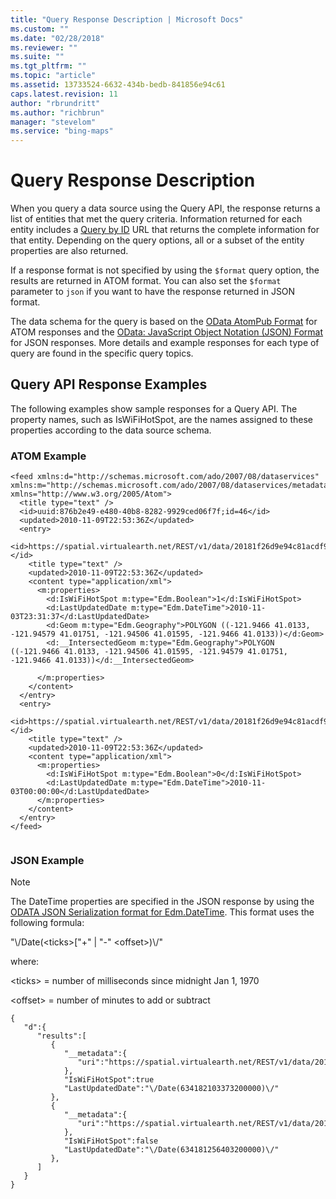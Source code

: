 ```yaml
---
title: "Query Response Description | Microsoft Docs"
ms.custom: ""
ms.date: "02/28/2018"
ms.reviewer: ""
ms.suite: ""
ms.tgt_pltfrm: ""
ms.topic: "article"
ms.assetid: 13733524-6632-434b-bedb-841856e94c61
caps.latest.revision: 11
author: "rbrundritt"
ms.author: "richbrun"
manager: "stevelom"
ms.service: "bing-maps"
---
```

# Query Response Description
When you query a data source using the Query API, the response returns a list of entities that met the query criteria. Information returned for each entity includes a [Query by ID](../query-api/query-by-id.md) URL that returns the complete information for that entity. Depending on the query options, all or a subset of the entity properties are also returned.  
  
 If a response format is not specified by using the `$format` query option, the results are returned in ATOM format. You can also set the `$format` parameter to `json` if you want to have the response returned in JSON format.  
  
 The data schema for the query is based on the [OData AtomPub Format](http://www.odata.org/developers/protocols/atom-format) for ATOM responses and the [OData: JavaScript Object Notation (JSON) Format](http://www.odata.org/developers/protocols/json-format) for JSON responses. More details and example responses for each type of query are found in the specific query topics.  
  
## Query API Response Examples  
 The following examples show sample responses for a Query API. The property names, such as IsWiFiHotSpot, are the names assigned to these properties according to the data source schema.  
  
### ATOM Example  
  
```  
<feed xmlns:d="http://schemas.microsoft.com/ado/2007/08/dataservices" xmlns:m="http://schemas.microsoft.com/ado/2007/08/dataservices/metadata" xmlns="http://www.w3.org/2005/Atom">  
  <title type="text" />  
  <id>uuid:876b2e49-e480-40b8-8282-9929ced06f7f;id=46</id>  
  <updated>2010-11-09T22:53:36Z</updated>  
  <entry>  
    <id>https://spatial.virtualearth.net/REST/v1/data/20181f26d9e94c81acdf9496133d4f23/FourthCoffeeSample/FourthCoffeeShops('-715')</id>  
    <title type="text" />  
    <updated>2010-11-09T22:53:36Z</updated>  
    <content type="application/xml">  
      <m:properties>  
        <d:IsWiFiHotSpot m:type="Edm.Boolean">1</d:IsWiFiHotSpot>  
        <d:LastUpdatedDate m:type="Edm.DateTime">2010-11-03T23:31:37</d:LastUpdatedDate>  
        <d:Geom m:type="Edm.Geography">POLYGON ((-121.9466 41.0133, -121.94579 41.01751, -121.94506 41.01595, -121.9466 41.0133))</d:Geom>  
        <d:__IntersectedGeom m:type="Edm.Geography">POLYGON ((-121.9466 41.0133, -121.94506 41.01595, -121.94579 41.01751, -121.9466 41.0133))</d:__IntersectedGeom>  
  
      </m:properties>  
    </content>  
  </entry>  
  <entry>  
    <id>https://spatial.virtualearth.net/REST/v1/data/20181f26d9e94c81acdf9496133d4f23/FourthCoffeeSample/FourthCoffeeShops('-661')</id>  
    <title type="text" />  
    <updated>2010-11-09T22:53:36Z</updated>  
    <content type="application/xml">  
      <m:properties>  
        <d:IsWiFiHotSpot m:type="Edm.Boolean">0</d:IsWiFiHotSpot>  
        <d:LastUpdatedDate m:type="Edm.DateTime">2010-11-03T00:00:00</d:LastUpdatedDate>  
      </m:properties>  
    </content>  
  </entry>  
</feed>  
  
```  
  
### JSON Example  
  
> [!NOTE]
>  The DateTime properties are specified in the JSON response by using the [ODATA JSON Serialization format for Edm.DateTime](http://www.odata.org/developers/protocols/json-format#PrimitiveTypes). This format uses the following formula:  
>   
>  "\\/Date(\<ticks>["+" &#124; "-" \<offset>)\\/"  
>   
>  where:  
>   
>  \<ticks> = number of milliseconds since midnight Jan 1, 1970  
>   
>  \<offset> = number of minutes to add or subtract  
  
```  
{  
   "d":{  
      "results":[  
         {  
            "__metadata":{  
               "uri":"https://spatial.virtualearth.net/REST/v1/data/20181f26d9e94c81acdf9496133d4f23/FourthCoffeeSample/FourthCoffeeShops('-715')"  
            },  
            "IsWiFiHotSpot":true  
            "LastUpdatedDate":"\/Date(634182103373200000)\/"  
         },  
         {  
            "__metadata":{  
               "uri":"https://spatial.virtualearth.net/REST/v1/data/20181f26d9e94c81acdf9496133d4f23/FourthCoffeeSample/FourthCoffeeShops('-661')"  
            },  
            "IsWiFiHotSpot":false  
            "LastUpdatedDate":"\/Date(634181256403200000)\/"  
         },  
      ]  
   }  
}  
```